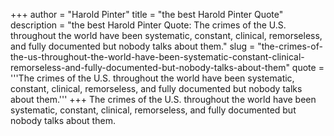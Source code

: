 +++
author = "Harold Pinter"
title = "the best Harold Pinter Quote"
description = "the best Harold Pinter Quote: The crimes of the U.S. throughout the world have been systematic, constant, clinical, remorseless, and fully documented but nobody talks about them."
slug = "the-crimes-of-the-us-throughout-the-world-have-been-systematic-constant-clinical-remorseless-and-fully-documented-but-nobody-talks-about-them"
quote = '''The crimes of the U.S. throughout the world have been systematic, constant, clinical, remorseless, and fully documented but nobody talks about them.'''
+++
The crimes of the U.S. throughout the world have been systematic, constant, clinical, remorseless, and fully documented but nobody talks about them.
